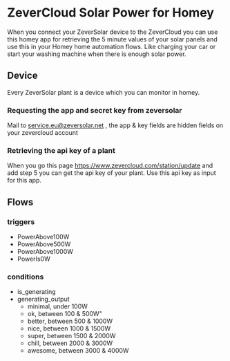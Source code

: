 # ZeverCloud Solar Power for Homey

When you connect your ZeverSolar device to the ZeverCloud you can use this homey app for retrieving the 5 minute values of your solar panels and use this in your Homey home automation flows. Like charging your car or start your washing machine when there is enough solar power.

## Device

Every ZeverSolar plant is a device which you can monitor in homey.

### Requesting the app and secret key from zeversolar

Mail to service.eu@zeversolar.net , the app & key fields are hidden fields on your zevercloud account

### Retrieving the api key of a plant

When you go this page https://www.zevercloud.com/station/update and add step 5 you can get the api key of your plant. Use this api key as input for this app.

## Flows

### triggers

- PowerAbove100W
- PowerAbove500W
- PowerAbove1000W
- PowerIs0W

### conditions

- is_generating
- generating_output
  - minimal, under 100W
  - ok, between 100 & 500W"
  - better, between 500 & 1000W
  - nice, between 1000 & 1500W
  - super, between 1500 & 2000W
  - chill, between 2000 & 3000W
  - awesome, between 3000 & 4000W